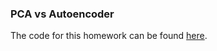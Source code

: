 ### PCA vs Autoencoder

The code for this homework can be found [here](https://github.com/ApurvaMandalika9/PCAvsAutoencoder).
